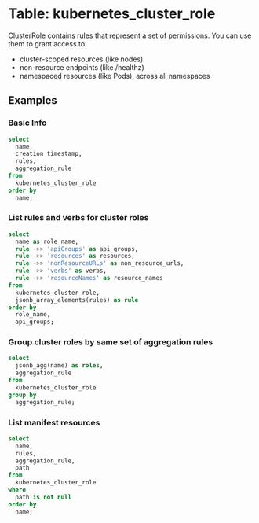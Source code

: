 # Table: kubernetes_cluster_role

ClusterRole contains rules that represent a set of permissions. You can use them to grant access to:

- cluster-scoped resources (like nodes)
- non-resource endpoints (like /healthz)
- namespaced resources (like Pods), across all namespaces

## Examples

### Basic Info

```sql
select
  name,
  creation_timestamp,
  rules,
  aggregation_rule
from
  kubernetes_cluster_role
order by
  name;
```

### List rules and verbs for cluster roles

```sql
select
  name as role_name,
  rule ->> 'apiGroups' as api_groups,
  rule ->> 'resources' as resources,
  rule ->> 'nonResourceURLs' as non_resource_urls,
  rule ->> 'verbs' as verbs,
  rule ->> 'resourceNames' as resource_names
from
  kubernetes_cluster_role,
  jsonb_array_elements(rules) as rule
order by
  role_name,
  api_groups;
```

### Group cluster roles by same set of aggregation rules

```sql
select
  jsonb_agg(name) as roles,
  aggregation_rule
from
  kubernetes_cluster_role
group by
  aggregation_rule;
```

### List manifest resources

```sql
select
  name,
  rules,
  aggregation_rule,
  path
from
  kubernetes_cluster_role
where
  path is not null
order by
  name;
```
